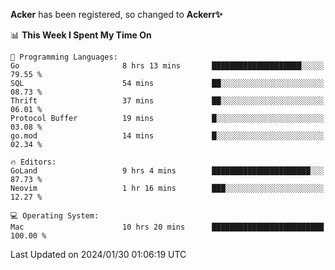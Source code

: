 **Acker** has been registered, so changed to **Ackerr✨**

<!--START_SECTION:waka-->
📊 **This Week I Spent My Time On** 

```text
💬 Programming Languages: 
Go                       8 hrs 13 mins       ████████████████████░░░░░   79.55 % 
SQL                      54 mins             ██░░░░░░░░░░░░░░░░░░░░░░░   08.73 % 
Thrift                   37 mins             ██░░░░░░░░░░░░░░░░░░░░░░░   06.01 % 
Protocol Buffer          19 mins             █░░░░░░░░░░░░░░░░░░░░░░░░   03.08 % 
go.mod                   14 mins             █░░░░░░░░░░░░░░░░░░░░░░░░   02.34 % 

🔥 Editors: 
GoLand                   9 hrs 4 mins        ██████████████████████░░░   87.73 % 
Neovim                   1 hr 16 mins        ███░░░░░░░░░░░░░░░░░░░░░░   12.27 % 

💻 Operating System: 
Mac                      10 hrs 20 mins      █████████████████████████   100.00 % 
```


 Last Updated on 2024/01/30 01:06:19 UTC
<!--END_SECTION:waka-->

